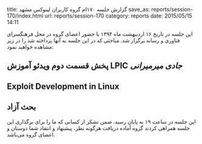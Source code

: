 title: گزارش جلسه ۱۷۰ام گروه کاربران لینوکس مشهد
save_as: reports/session-170/index.html
url: reports/session-170
category: reports
date: 2015/05/15 14:11

این جلسه در تاریخ ۱۶ اردیبهشت ماه ۱۳۹۴ با حضور اعضای گروه در محل فرهنگسرای فناوری و رسانه برگزار شد. مباحثی که در این جلسه به آنها پرداخته شد را در زیر مشاهده خواهید نمود:

<!--more-->

## پخش قسمت دوم ویدئو آموزش LPIC *جادی میرمیرانی*
## Exploit Development in Linux
## بحث آزاد

این جلسه در ساعت ۱۹ به پایان رسید. ضمن تشکر از کسانی که ما را برای برگذاری این جلسه همراهی کردند گروه آماده دریافت هرگونه نظر، پیشنهاد و انتقاد شما دوستان و اعضای گروه می‌باشد.
